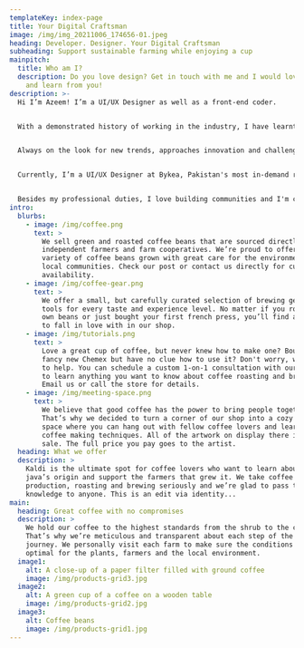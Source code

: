 ```yaml
---
templateKey: index-page
title: Your Digital Craftsman
image: /img/img_20211006_174656-01.jpeg
heading: Developer. Designer. Your Digital Craftsman
subheading: Support sustainable farming while enjoying a cup
mainpitch:
  title: Who am I?
  description: D﻿o you love design? Get in touch with me and I would love to hear
    and learn from you!
description: >-
  Hi I’m Azeem! I’m a UI/UX Designer as well as a front-end coder. 


  With a demonstrated history of working in the industry, I have learnt to combine both the tasks and perform them to my utmost ability to deliver captivating, stunning web experiences. Simply put, I make the web look awesome!


  Always on the look for new trends, approaches innovation and challenges in the tech industry especially user interface design, user experience design and product design. A lifelong learner and problem solver, I like building solutions that bring real social impact. 


  Currently, I’m a UI/UX Designer at Bykea, Pakistan's most in-demand ride hailing and delivery service and one of the country's most successful local startups.


  Besides my professional duties, I love building communities and I'm currently volunteering for Google Developers Group Kolachi with the aim to build a strong community of tech enthusiasts.
intro:
  blurbs:
    - image: /img/coffee.png
      text: >
        We sell green and roasted coffee beans that are sourced directly from
        independent farmers and farm cooperatives. We’re proud to offer a
        variety of coffee beans grown with great care for the environment and
        local communities. Check our post or contact us directly for current
        availability.
    - image: /img/coffee-gear.png
      text: >
        We offer a small, but carefully curated selection of brewing gear and
        tools for every taste and experience level. No matter if you roast your
        own beans or just bought your first french press, you’ll find a gadget
        to fall in love with in our shop.
    - image: /img/tutorials.png
      text: >
        Love a great cup of coffee, but never knew how to make one? Bought a
        fancy new Chemex but have no clue how to use it? Don't worry, we’re here
        to help. You can schedule a custom 1-on-1 consultation with our baristas
        to learn anything you want to know about coffee roasting and brewing.
        Email us or call the store for details.
    - image: /img/meeting-space.png
      text: >
        We believe that good coffee has the power to bring people together.
        That’s why we decided to turn a corner of our shop into a cozy meeting
        space where you can hang out with fellow coffee lovers and learn about
        coffee making techniques. All of the artwork on display there is for
        sale. The full price you pay goes to the artist.
  heading: What we offer
  description: >
    Kaldi is the ultimate spot for coffee lovers who want to learn about their
    java’s origin and support the farmers that grew it. We take coffee
    production, roasting and brewing seriously and we’re glad to pass that
    knowledge to anyone. This is an edit via identity...
main:
  heading: Great coffee with no compromises
  description: >
    We hold our coffee to the highest standards from the shrub to the cup.
    That’s why we’re meticulous and transparent about each step of the coffee’s
    journey. We personally visit each farm to make sure the conditions are
    optimal for the plants, farmers and the local environment.
  image1:
    alt: A close-up of a paper filter filled with ground coffee
    image: /img/products-grid3.jpg
  image2:
    alt: A green cup of a coffee on a wooden table
    image: /img/products-grid2.jpg
  image3:
    alt: Coffee beans
    image: /img/products-grid1.jpg
---
```

